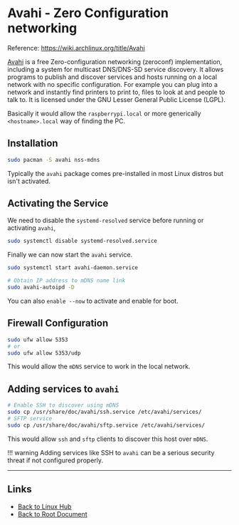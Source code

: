 # Avahi - Zero Configuration networking

Reference: <https://wiki.archlinux.org/title/Avahi>

[Avahi](https://avahi.org/) is a free Zero-configuration networking (zeroconf) implementation, including a system for multicast DNS/DNS-SD service discovery. It allows programs to publish and discover services and hosts running on a local network with no specific configuration. For example you can plug into a network and instantly find printers to print to, files to look at and people to talk to. It is licensed under the GNU Lesser General Public License (LGPL).

Basically it would allow the `raspberrypi.local` or more generically `<hostname>.local` way of finding the PC.

## Installation

```sh
sudo pacman -S avahi nss-mdns
```

Typically the `avahi` package comes pre-installed in most Linux distros but isn't activated.

## Activating the Service

We need to disable the `systemd-resolved` service before running or activating `avahi`,

```sh
sudo systemctl disable systemd-resolved.service
```

Finally we can now start the `avahi` service.

```sh
sudo systemctl start avahi-daemon.service

# Obtain IP address to mDNS name link
sudo avahi-autoipd -D
```

You can also `enable --now` to activate and enable for boot.

## Firewall Configuration

```sh
sudo ufw allow 5353
# or
sudo ufw allow 5353/udp
```

This would allow the `mDNS` service to work in the local network.

## Adding services to `avahi`

```sh
# Enable SSH to discover using mDNS
sudo cp /usr/share/doc/avahi/ssh.service /etc/avahi/services/
# SFTP service
sudo cp /usr/share/doc/avahi/sftp.service /etc/avahi/services/
```

This would allow `ssh` and `sftp` clients to discover this host over `mDNS`.

!!! warning
    Adding services like SSH to `avahi` can be a serious security threat if not configured properly.

----
<!-- Footer Begins Here -->
## Links

- [Back to Linux Hub](./README.md)
- [Back to Root Document](../README.md)
